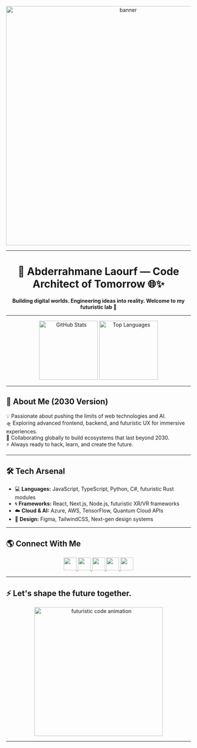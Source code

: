 <div align="center">
  <img src="https://github.com/user-attachments/assets/e1da895e-dfe2-425a-9d93-2413e11fef8e" width="650" alt="banner" />
</div>

---

<div align="center">
  <h1>🚀 Abderrahmane Laourf — Code Architect of Tomorrow 🌐✨</h1>
  <p><strong>Building digital worlds. Engineering ideas into reality. Welcome to my futuristic lab 👾</strong></p>
</div>

---

<div align="center">
  <img src="https://github-readme-stats.vercel.app/api?username=abderrahmane-laourf&show_icons=true&count_private=true&theme=tokyonight&hide_border=true" height="160" alt="GitHub Stats" />
  <img src="https://github-readme-stats.vercel.app/api/top-langs?username=abderrahmane-laourf&layout=compact&theme=tokyonight&hide_border=true" height="160" alt="Top Languages" />
</div>

---

## 🧬 About Me (2030 Version)

💡 Passionate about pushing the limits of web technologies and AI.  
🛸 Exploring advanced frontend, backend, and futuristic UX for immersive experiences.  
🤝 Collaborating globally to build ecosystems that last beyond 2030.  
⚡ Always ready to hack, learn, and create the future.

---

## 🛠️ Tech Arsenal

- 💻 **Languages:** JavaScript, TypeScript, Python, C#, futuristic Rust modules
- 🌀 **Frameworks:** React, Next.js, Node.js, futuristic XR/VR frameworks
- ☁️ **Cloud & AI:** Azure, AWS, TensorFlow, Quantum Cloud APIs
- 🎨 **Design:** Figma, TailwindCSS, Next-gen design systems

---

## 🌎 Connect With Me

<div align="center">
  <a href="https://youtube.com/" target="_blank">
    <img src="https://img.shields.io/static/v1?message=YouTube&logo=youtube&label=&color=FF0000&logoColor=white&style=for-the-badge" height="35" />
  </a>
  <a href="https://instagram.com/" target="_blank">
    <img src="https://img.shields.io/static/v1?message=Instagram&logo=instagram&label=&color=E4405F&logoColor=white&style=for-the-badge" height="35" />
  </a>
  <a href="https://discord.gg/" target="_blank">
    <img src="https://img.shields.io/static/v1?message=Discord&logo=discord&label=&color=7289DA&logoColor=white&style=for-the-badge" height="35" />
  </a>
  <a href="mailto:abderrahmanelaourf10@gmail.com" target="_blank">
    <img src="https://img.shields.io/static/v1?message=Gmail&logo=gmail&label=&color=D14836&logoColor=white&style=for-the-badge" height="35" />
  </a>
  <a href="https://linkedin.com/" target="_blank">
    <img src="https://img.shields.io/static/v1?message=LinkedIn&logo=linkedin&label=&color=0077B5&logoColor=white&style=for-the-badge" height="35" />
  </a>
</div>

---

## ⚡ Let's shape the future together.

<div align="center">
  <img src="https://raw.githubusercontent.com/abhisheknaiidu/abhisheknaiidu/master/code.gif" width="350" alt="futuristic code animation" />
</div>

---

<!---
abderrahmane-laourf/abderrahmane-laourf is a ✨ special ✨ repository because its `README.md` appears on your GitHub profile.
--->
